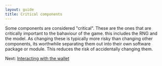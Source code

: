 ```yaml
---
layout: guide
title: Critical components
---
```

Some components are considered "critical". These are the ones that are critically important to the bahaviour of the game. this includes the RNG and the model. As changing these is typically more risky than changing other components, its worthwhile separating them out into their own software package or module. This reduces the risk of accidentally changing them.

Next: [Interacting with the wallet](interacting-with-the-wallet)
